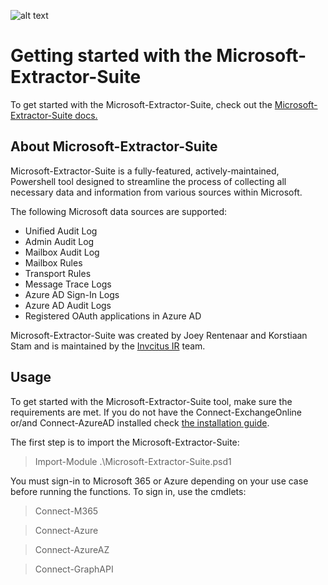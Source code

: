 ![alt text](https://github.com/invictus-ir/Microsoft-Extractor-Suite/blob/main/docs/source/Images/Invictus-Incident-Response.jpg?raw=true)

# Getting started with the Microsoft-Extractor-Suite

To get started with the Microsoft-Extractor-Suite, check out the [Microsoft-Extractor-Suite docs.](https://microsoft-365-extractor-suite.readthedocs.io/en/latest/)

## About Microsoft-Extractor-Suite
Microsoft-Extractor-Suite is a fully-featured, actively-maintained, Powershell tool designed to streamline the process of collecting all necessary data and information from various sources within Microsoft.

The following Microsoft data sources are supported:
* Unified Audit Log
* Admin Audit Log
* Mailbox Audit Log
* Mailbox Rules
* Transport Rules
* Message Trace Logs
* Azure AD Sign-In Logs
* Azure AD Audit Logs
* Registered OAuth applications in Azure AD

Microsoft-Extractor-Suite was created by Joey Rentenaar and Korstiaan Stam and is maintained by the [Invcitus IR](https://www.invictus-ir.com/) team.

## Usage
To get started with the Microsoft-Extractor-Suite tool, make sure the requirements are met. If you do not have the Connect-ExchangeOnline or/and Connect-AzureAD installed check [the installation guide](https://microsoft-365-extractor-suite.readthedocs.io/en/latest/installation/Installation.html).

The first step is to import the Microsoft-Extractor-Suite:
> Import-Module .\Microsoft-Extractor-Suite.psd1

You must sign-in to Microsoft 365 or Azure depending on your use case before running the functions. To sign in, use the cmdlets:
> Connect-M365

> Connect-Azure

> Connect-AzureAZ

> Connect-GraphAPI


